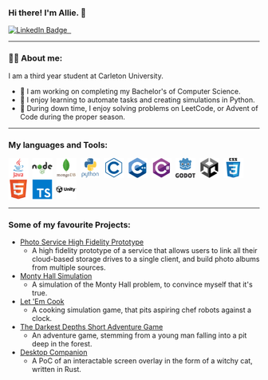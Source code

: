 ### Hi there! I'm Allie. :wave: 
<div id="badges">
  <a href="https://www.linkedin.com/in/alexandra-stefanakis-1a5125111/">
    <img src="https://img.shields.io/badge/LinkedIn-blue?style=for-the-badge&logo=linkedin&logoColor=white" alt="LinkedIn Badge"/>
    &nbsp;
  </a>
</div>

---

### 👩‍💻 About me:

I am a third year student at Carleton University. 

- :book: I am working on completing my Bachelor's of Computer Science.
- :snake: I enjoy learning to automate tasks and creating simulations in Python.
- :thinking: During down time, I enjoy solving problems on LeetCode, or Advent of Code during the proper season. 

---

### My languages and Tools: 

<p>
<img src="https://github.com/devicons/devicon/blob/master/icons/java/java-original-wordmark.svg" title="Java" alt="Java" width="40" height="40"/>&nbsp;
<img src="https://github.com/devicons/devicon/blob/master/icons/nodejs/nodejs-original-wordmark.svg" title="NodeJS" alt="NodeJS" width="40" height="40"/>&nbsp;
<img src="https://github.com/devicons/devicon/blob/master/icons/mongodb/mongodb-original-wordmark.svg" title="NodeJS" alt="NodeJS" width="40" height="40"/>&nbsp;
<img src="https://github.com/devicons/devicon/blob/master/icons/python/python-original-wordmark.svg" title="Python" alt="Python" width="40" height="40"/>&nbsp;
<img src="https://github.com/devicons/devicon/blob/master/icons/c/c-line.svg" title="C" alt="C" width="40" height="40"/>&nbsp;
<img src="https://github.com/devicons/devicon/blob/master/icons/cplusplus/cplusplus-original.svg" title="C" alt="C" width="40" height="40"/>&nbsp;
<img src="https://github.com/devicons/devicon/blob/master/icons/csharp/csharp-original.svg" title="C" alt="C" width="40" height="40"/>&nbsp;
<img src="https://github.com/devicons/devicon/blob/master/icons/godot/godot-original-wordmark.svg" title="Godot" alt="Godot" width="40" height="40"/>&nbsp;
<img src="https://github.com/devicons/devicon/blob/master/icons/unity/unity-original.svg" title="Godot" alt="Godot" width="40" height="40"/>&nbsp;
<img src="https://github.com/devicons/devicon/blob/master/icons/css3/css3-original-wordmark.svg" title="CSS" alt="CSS" width="40" height="40"/>&nbsp;
<img src="https://github.com/devicons/devicon/blob/master/icons/html5/html5-original.svg" title="HTML5" alt="HTML" width="40" height="40"/>&nbsp;
<img src="https://github.com/devicons/devicon/blob/master/icons/typescript/typescript-original.svg" title="Typescript" alt="Typescript" width="40" height="40"/>&nbsp;
<img src="https://github.com/devicons/devicon/blob/master/icons/unity/unity-original-wordmark.svg" title="Unity" alt="Unity" width="40" height="40"/>&nbsp; 
  
</p>

---

### Some of my favourite Projects: 

- <a href="https://github.com/a-llie/photo-service" alt="Photo Service High Fidelity Prototype">Photo Service High Fidelity Prototype</a>
  - A high fidelity prototype of a service that allows users to link all their cloud-based storage drives to a single client, and build photo albums from multiple sources. 
- <a href="https://github.com/a-llie/montyHallSimulator" alt="Monty Hall Simulation">Monty Hall Simulation</a>
  - A simulation of the Monty Hall problem, to convince myself that it's true. 
- <a href="https://alexstef.itch.io/mystic-harvest" alt="Let 'Em Cook">Let 'Em Cook</a>
  - A cooking simulation game, that pits aspiring chef robots against a clock.
- <a href="https://astef0797.itch.io/comp1501-project" alt="Adventure Game"> The Darkest Depths Short Adventure Game</a>
  - An adventure game, stemming from a young man falling into a pit deep in the forest. 
- <a href="https://github.com/Seasons-of-Rust/desktop-companion" alt="Desktop Companion">Desktop Companion</a>
  - A PoC of an interactable screen overlay in the form of a witchy cat, written in Rust. 

